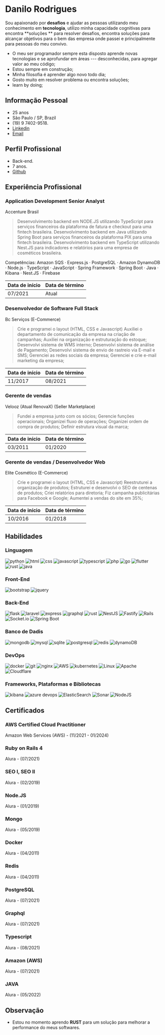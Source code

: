 # Danilo Rodrigues

Sou apaixonado por **desafios** e ajudar as pessoas utilizando meu conhecimento em  **tecnologia**, utilizo minha capacidade cognitivas para encontra  **soluções ** para resolver desafios, encontra soluções para alcançar objetivos para o bem das empresa onde passei e principalmente para pessoas do meu convivo.  
  
- O meu ser programador sempre esta disposto aprende novas tecnologias e se aprofundar em áreas --- desconhecidas, para agregar valor ao meu código;  
- Estou sempre em construção;  
- Minha filosofia é aprender algo novo todo dia;
- Gosto muito em resolver problema ou encontra soluções;
- learn by doing;

## Informação Pessoal

-  25 anos
- São Paulo / SP, Brazil
- (19) 9 7402-9518.
- [Linkedin](https://www.linkedin.com/in/danil0ws/)
- [Email](mailto:https://github.com/Danil0ws)


## Perfil Profissional
- Back-end.
- 7 anos.
- [Github](https://www.github.com/danil0ws)

## Experiência Profissional 

### Application Development Senior Analyst
Accenture Brasil
>Desenvolvimento backend em NODE.JS utilizando TypeScript para serviços financeiros da plataforma de fatura e checkout para uma fintech brasileira.
Desenvolvimento backend em Java utilizando Spring Boot para serviços financeiros da plataforma PIX para uma fintech brasileira.
Desenvolvimento backend em  TypeScript utilizando Nest.JS para indicadores e relatórios para uma empresa de cosméticos brasileira.

Competências: Amazon SQS · Express.js · PostgreSQL · Amazon DynamoDB · Node.js · TypeScript · JavaScript · Spring Framework · Spring Boot · Java · Kibana · Nest.JS · Firebase

|Data de início |Data de término|
|-------------------------------|-----------------------------|
|07/2021       |Atual        |

### Desenvolvedor de Software Full Stack
Bc Serviços (E-Commerce)
>Crie e programei o layout (HTML, CSS e Javascript)
Auxiliei o departamento de comunicação da empresa na criação de campanhas;
Auxiliei na organização e estruturação do estoque;
Desenvolvi sistema de WMS interno;
Desenvolvi sistema de análise de Pagamento;
Desenvolvi sistema de envio de rastreio via E-mail e SMS;
Gerenciei as redes sociais da empresa;
Gerenciei e crie e-mail marketing da empresa;

|Data de início |Data de término|
|-------------------------------|-----------------------------|
|11/2017       |08/2021         |

### Gerente de vendas
Velooz (Atual RenovaX) (Seller Marketplace)
>Fundei a empresa junto com os sócios;
Gerencie funções operacionais;
Organizei fluxo de operações; 
Organizei ordem de compra de produtos;
Definir estrutura visual da marca;

|Data de início |Data de término|
|-------------------------------|-----------------------------|
|03/2011       |01/2020         |

### Gerente de vendas / Desenvolvedor Web
Elite Cosmético (E-Commerce)
>Crie e programei o layout (HTML, CSS e Javascript)
Reestruturei a organização de produtos;
Estruturei e desenvolvi o SEO de centenas de produtos;
Criei relatórios para diretoria;
Fiz campanha publicitárias para Facebook e Google;
Aumentei a vendas do site em 35%;

|Data de início |Data de término|
|-------------------------------|-----------------------------|
|10/2016       |01/2018         |

## Habilidades

### Linguagem
![python](https://img.shields.io/badge/Python-3776AB?style=for-the-badge&logo=python&logoColor=white)
![html](https://img.shields.io/badge/HTML5-E34F26?style=for-the-badge&logo=html5&logoColor=white)
![css](https://img.shields.io/badge/CSS3-1572B6?style=for-the-badge&logo=css3&logoColor=white)
![javascript](https://img.shields.io/badge/JavaScript-323330?style=for-the-badge&logo=javascript&logoColor=F7DF1E)
![typescript](https://img.shields.io/badge/TypeScript-3178C6?style=for-the-badge&logo=typescript&logoColor=white)
![php](https://img.shields.io/badge/PHP-8892BF?style=for-the-badge&logo=php&logoColor=white)
![go](https://img.shields.io/badge/go-1f425f?style=for-the-badge&logo=go&logoColor=white)
![flutter](https://img.shields.io/badge/flutter-2372a3?style=for-the-badge&logo=flutter&logoColor=white)
![rust](https://img.shields.io/badge/Rust-000000?style=for-the-badge&logo=rust&logoColor=whitee)
![java](https://img.shields.io/badge/Java-ED8B00?style=for-the-badge&logo=java&logoColor=white)


### Front-End

![bootstrap](https://img.shields.io/badge/Bootstrap-563D7C?style=for-the-badge&logo=bootstrap&logoColor=white)
![jquery](https://img.shields.io/badge/jQuery-0769AD?style=for-the-badge&logo=jquery&logoColor=white)

### Back-End
![flask](https://img.shields.io/badge/Flask-000000?style=for-the-badge&logo=flask&logoColor=white)
![laravel](https://img.shields.io/badge/Laravel-FF2D20?style=for-the-badge&logo=laravel&logoColor=white)
![express](https://img.shields.io/badge/Express.js-000000?style=for-the-badge&logo=express&logoColor=white)
![graphql](https://img.shields.io/badge/Graphql-e535ab?style=for-the-badge&logo=graphql&logoColor=white)
![rust](https://img.shields.io/badge/Rust-000000?style=for-the-badge&logo=rust&logoColor=whitee)
![NestJS](https://img.shields.io/badge/nestjs-%23E0234E.svg?style=for-the-badge&logo=nestjs&logoColor=white)
![Fastify](https://img.shields.io/badge/fastify-%23000000.svg?style=for-the-badge&logo=fastify&logoColor=white)
![Rails](https://img.shields.io/badge/rails-%23CC0000.svg?style=for-the-badge&logo=ruby-on-rails&logoColor=white)
![Socket.io](https://img.shields.io/badge/Socket.io-black?style=for-the-badge&logo=socket.io&badgeColor=010101)
![Spring Boot](https://img.shields.io/badge/Spring-6DB33F?style=for-the-badge&logo=spring&logoColor=white)

### Banco de Dadis
![mongodb](https://img.shields.io/badge/MongoDB-47A248?style=for-the-badge&logo=mongodb&logoColor=white)
![mysql](https://img.shields.io/badge/MySQL-00000F?style=for-the-badge&logo=mysql&logoColor=white)
![sqlite](https://img.shields.io/badge/SQLite-07405E?style=for-the-badge&logo=sqlite&logoColor=white)
![postgresql](https://img.shields.io/badge/PostgreSQL-336791?style=for-the-badge&logo=postgresql&logoColor=white)
![redis](https://img.shields.io/badge/Redis-DD0031?style=for-the-badge&logo=redis&logoColor=white)
![dynamoDB](https://img.shields.io/badge/Amazon%20DynamoDB-4053D6?style=for-the-badge&logo=Amazon%20DynamoDB&logoColor=white)

### DevOps
![docker](https://img.shields.io/badge/Docker-2CA5E0?style=for-the-badge&logo=docker&logoColor=white)
![git](https://img.shields.io/badge/Git-F05032?style=for-the-badge&logo=git&logoColor=white)
![nginx](https://img.shields.io/badge/Nginx-009639?style=for-the-badge&logo=nginx&logoColor=white)
![AWS](https://img.shields.io/badge/AWS-%23FF9900.svg?style=for-the-badge&logo=amazon-aws&logoColor=white)
![kubernetes](https://img.shields.io/badge/kubernetes-326ce5.svg?&style=for-the-badge&logo=kubernetes&logoColor=white)
![Linux](https://img.shields.io/badge/Linux-FCC624?style=for-the-badge&logo=linux&logoColor=black)
![Apache](https://img.shields.io/badge/apache-%23D42029.svg?style=for-the-badge&logo=apache&logoColor=white)
![Cloudflare](https://img.shields.io/badge/Cloudflare-F38020?style=for-the-badge&logo=Cloudflare&logoColor=white)

### Frameworks, Plataformas e Bibliotecas
![kibana](https://img.shields.io/badge/Kibana-005571?style=for-the-badge&logo=Kibana&logoColor=white)
![azure devops](https://img.shields.io/badge/Azure_DevOps-0078D7?style=for-the-badge&logo=azure-devops&logoColor=white)
![ElasticSearch](https://img.shields.io/badge/-ElasticSearch-005571?style=for-the-badge&logo=elasticsearch)
![Sonar](https://img.shields.io/badge/Sonar%20cloud-F3702A?style=for-the-badge&logo=sonarcloud&logoColor=white)
![NodeJS](https://img.shields.io/badge/node.js-6DA55F?style=for-the-badge&logo=node.js&logoColor=white)

## Certificados

### AWS Certified Cloud Practitioner
Amazon Web Services (AWS) - (11/2021 - 01/2024)

### Ruby on Rails 4
Alura - (07/2021)

### SEO I, SEO II
Alura - (02/2019)

### Node.JS
Alura - (01/2019)

### Mongo 
Alura - (05/2019)

### Docker
Alura - (04/2011)

### Redis
Alura - (04/2011)

### PostgreSQL
Alura - (07/2021)

### Graphql
Alura - (07/2021)

### Typescript
Alura - (08/2021)

### Amazon (AWS)
Alura - (07/2021)

### JAVA
Alura - (05/2022)

## Observação
- Estou no momento aprendo **RUST** para um solução para melhorar a performance do meus softwares.
